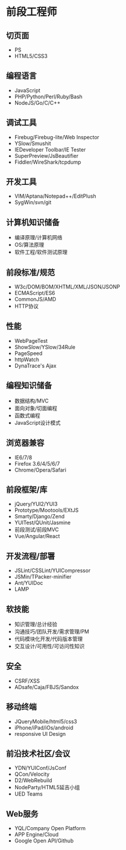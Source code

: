 # 前段工程师

## 切页面

- PS
- HTML5/CSS3

## 编程语言

- JavaScript
- PHP/Python/Perl/Ruby/Bash
- NodeJS/Go/C/C++

## 调试工具

- Firebug/Firebug-lite/Web Inspector
- YSlow/Smushit
- IEDeveloper Toolbar/IE Tester
- SuperPreview/JsBeautifier
- Fiddler/WireShark/tcpdump

## 开发工具

- VIM/Aptana/Notepad++/EditPlush
- SygWin/svn/git

## 计算机知识储备

- 编译原理/计算机网络
- OS/算法原理
- 软件工程/软件测试原理

## 前段标准/规范

- W3c/DOM/BOM/XHTML/XML/JSON/JSONP
- ECMAScript/ES6
- CommonJS/AMD
- HTTP协议

## 性能

- WebPageTest
- ShowSlow/YSlow/34Rule
- PageSpeed
- httpWatch
- DynaTrace's Ajax

## 编程知识储备

- 数据结构/MVC
- 面向对象/切面编程
- 函数式编程
- JavaScript设计模式

## 浏览器兼容

- IE6/7/8
- Firefox 3.6/4/5/6/7
- Chrome/Opera/Safari

## 前段框架/库

- jQuery/YUI2/YUI3
- Prototype/Mootools/EXtJS
- Smarty/Django/Zend
- YUITest/QUnit/Jasmine
- 前段测试/前段MVC
- Vue/Angular/React

## 开发流程/部署

- JSLint/CSSLint/YUICompressor
- JSMin/TPacker-minifier
- Ant/YUIDoc
- LAMP

## 软技能

- 知识管理/总计经验
- 沟通技巧/团队开发/需求管理/PM
- 代码模块化开发/代码版本管理
- 交互设计/可用性/可访问性知识

## 安全

- CSRF/XSS
- ADsafe/Caja/FBJS/Sandox 

## 移动终端

- JQueryMobile/html5/css3
- iPhone/iPad/iOs/android
- responsive UI Design

## 前沿技术社区/会议

- YDN/YUIConf/JsConf
- QCon/Velocity
- D2/WebRebuild
- NodeParty/HTML5延吉小组
- UED Teams

## Web服务

- YQL/Company Open Platform
- APP Engine/Cloud
- Google Open API/Github